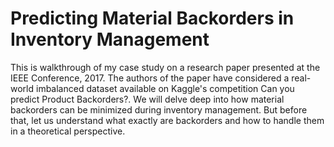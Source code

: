# Predicting Material Backorders in Inventory Management
This is walkthrough of my case study on a research paper presented at the IEEE Conference, 2017. The authors of the paper have considered a real-world imbalanced dataset available on Kaggle's competition Can you predict Product Backorders?. We will delve deep into how material backorders can be minimized during inventory management. But before that, let us understand what exactly are backorders and how to handle them in a theoretical perspective.